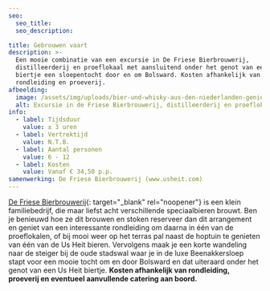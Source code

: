 ```yaml
---
seo:
  seo_title:
  seo_description:

title: Gebrouwen vaart
description: >-
  Een mooie combinatie van een excursie in De Friese Bierbrouwerij,
  distilleerderij en proeflokaal met aansluitend onder het genot van een Us Heit
  biertje een sloepentocht door en om Bolsward. Kosten afhankelijk van
  rondleiding en proeverij.
afbeelding:
  image: /assets/img/uploads/bier-und-whisky-aus-den-niederlanden-genießen-in-der-brauerei-us-heit.JPG
  alt: Excursie in de Friese Bierbrouwerij, distilleerderij en proeflokaal
info:
  - label: Tijdsduur
    value: ± 3 uren
  - label: Vertrektijd
    value: N.T.B.
  - label: Aantal personen
    value: 6 - 12
  - label: Kosten
    value: Vanaf € 34,50 p.p.
samenwerking: De Friese Bierbrouwerij (www.usheit.com)
---
```


[De Friese Bierbrouwerij](https://www.usheit.com){: target="\_blank" rel="noopener"} is een klein familiebedrijf, die maar liefst acht verschillende speciaalbieren brouwt. Ben je benieuwd hoe ze dit brouwen en stoken reserveer dan dit arrangement en geniet van een interessante rondleiding om daarna in één van de proeflokalen, of bij mooi weer op het terras pal naast de hoptuin te genieten van één van de Us Heit bieren. Vervolgens maak je een korte wandeling naar de steiger bij de oude stadswal waar je in de luxe Beenakkersloep stapt voor een mooie tocht om en door Bolsward en dat uiteraard onder het genot van een Us Heit biertje. **Kosten afhankelijk van rondleiding, proeverij en eventueel aanvullende catering aan boord.**
